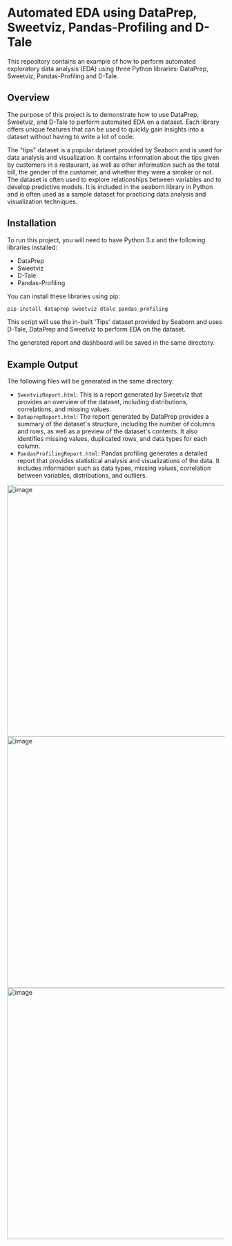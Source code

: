 # Automated EDA using DataPrep, Sweetviz, Pandas-Profiling and D-Tale

This repository contains an example of how to perform automated exploratory data analysis (EDA) using three Python libraries: DataPrep, Sweetviz, Pandas-Profiling and D-Tale. 

## Overview

The purpose of this project is to demonstrate how to use DataPrep, Sweetviz, and D-Tale to perform automated EDA on a dataset. Each library offers unique features that can be used to quickly gain insights into a dataset without having to write a lot of code.

The "tips" dataset is a popular dataset provided by Seaborn and is used for data analysis and visualization. It contains information about the tips given by customers in a restaurant, as well as other information such as the total bill, the gender of the customer, and whether they were a smoker or not. The dataset is often used to explore relationships between variables and to develop predictive models. It is included in the seaborn library in Python and is often used as a sample dataset for practicing data analysis and visualization techniques.

## Installation

To run this project, you will need to have Python 3.x and the following libraries installed:

- DataPrep
- Sweetviz
- D-Tale
- Pandas-Profiling

You can install these libraries using pip:<br>
```python
pip install dataprep sweetviz dtale pandas_profiling
```


This script will use the in-built 'Tips' dataset provided by Seaborn and uses D-Tale, DataPrep and Sweetviz to perform EDA on the dataset.

The generated report and dashboard will be saved in the same directory.

## Example Output

The following files will be generated in the same directory:

- `SweetvizReport.html`: This is a report generated by Sweetviz that provides an overview of the dataset, including distributions, correlations, and missing values.
- `DataprepReport.html`: The report generated by DataPrep provides a summary of the dataset's structure, including the number of columns and rows, as well as a preview of the dataset's contents. It also identifies missing values, duplicated rows, and data types for each column.
- `PandasProfilingReport.html`: Pandas profiling generates a detailed report that provides statistical analysis and visualizations of the data. It includes information such as data types, missing values, correlation between variables, distributions, and outliers.

<img width="581" alt="image" src="https://user-images.githubusercontent.com/89776323/227755385-fb60d7ca-8192-461b-98bb-abe0d9a62916.png">
<img width="581" alt="image" src="https://user-images.githubusercontent.com/89776323/227755458-a20e3f58-9926-4582-9c00-f1b03038bcd6.png">
<img width="581" alt="image" src="https://user-images.githubusercontent.com/89776323/227755854-28db2db8-8c74-4024-b241-16b309f8f1a3.png">





